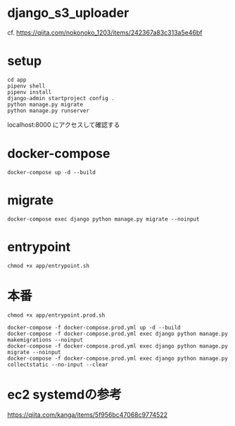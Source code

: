 # django_s3_uploader
cf. https://qiita.com/nokonoko_1203/items/242367a83c313a5e46bf

# setup
```
cd app
pipenv shell
pipenv install
django-admin startproject config .
python manage.py migrate
python manage.py runserver
```

localhost:8000 にアクセスして確認する

# docker-compose
```
docker-compose up -d --build
```

# migrate
```
docker-compose exec django python manage.py migrate --noinput
```

# entrypoint
```
chmod +x app/entrypoint.sh
```

# 本番
```
chmod +x app/entrypoint.prod.sh

docker-compose -f docker-compose.prod.yml up -d --build
docker-compose -f docker-compose.prod.yml exec django python manage.py makemigrations --noinput
docker-compose -f docker-compose.prod.yml exec django python manage.py migrate --noinput
docker-compose -f docker-compose.prod.yml exec django python manage.py collectstatic --no-input --clear
```

# ec2 systemdの参考
https://qiita.com/kanga/items/5f956bc47068c9774522

